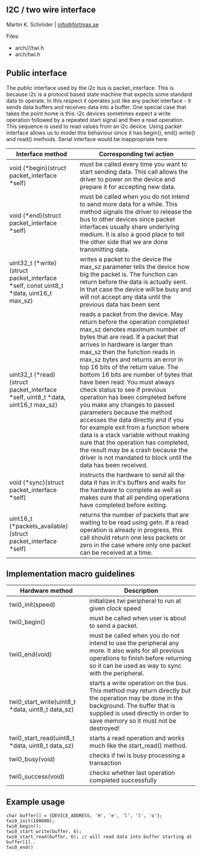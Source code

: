 I2C / two wire interface
----------------------------
Martin K. Schröder | info@fortmax.se

Files:

* arch/<manufacturer>/<model>/twi.h
* arch/twi.h

Public interface
----------------

The public interface used by the i2c bus is packet_interface. This is because i2c is a protocol based state machine that expects some standard data to operate. In this respect it operates just like any packet interface - it sends data buffers and receives data into a buffer. One special case that takes the point home is this: i2c devices sometimes expect a write operation followed by a repeated start signal and then a read operation. This sequence is used to read values from an i2c device. Using packet interface allows us to model this behaviour since it has begin(), end() write() and read() methods. Serial interface would be inappropriate here.


| Interface method | Corresponding twi action |
|------------------|--------------------------|
void 					(*begin)(struct packet_interface *self) | must be called every time you want to start sending data. This call allows the driver to power on the device and prepare it for accepting new data.
void 					(*end)(struct packet_interface *self) | must be called when you do not intend to send more data for a while. This method signals the driver to release the bus to other devices since packet interfaces usually share underlying medium. It is also a good place to tell the other side that we are done transmitting data. 
uint32_t			(*write)(struct packet_interface *self, const uint8_t *data, uint16_t max_sz) | writes a packet to the device the max_sz parameter tells the device how big the packet is. The function can return before the data is actually sent. In that case the device will be busy and will not accept any data until the previous data has been sent
uint32_t			(*read)(struct packet_interface *self, uint8_t *data, uint16_t max_sz) | reads a packet from the device. May return before the operation completes! max_sz denotes maximum number of bytes that are read. If a packet that arrives in hardware is larger than max_sz then the function reads in max_sz bytes and returns an error in top 16 bits of the return value. The bottom 16 bits are number of bytes that have been read. You must always check status to see if previous operation has been completed before you make any changes to passed parameters because the method accesses the data directly and if you for example exit from a function where data is a stack variable without making sure that the operation has completed, the result may be a crash because the driver is not mandated to block until the data has been received. 
void					(*sync)(struct packet_interface *self) | instructs the hardware to send all the data it has in it's buffers and waits for the hardware to complete as well as makes sure that all pending operations have completed before exiting. 
uint16_t 			(*packets_available)(struct packet_interface *self) | returns the number of packets that are waiting to be read using getn. If a read operation is already in progress, this call should return one less packets or zero in the case where only one packet can be received at a time. 


Implementation macro guidelines
----------------------

| Hardware method | Description |
|-----------------|-------------|
twi0_init(speed) | initializes twi peripheral to run at given clock speed
twi0_begin() | must be called when user is about to send a packet. 
twi0_end(void) | must be called when you do not intend to use the peripheral any more. It also waits for all previous operations to finish before returning so it can be used as way to sync with the peripheral. 
twi0_start_write(uint8_t *data, uint8_t data_sz) | starts a write operation on the bus. This method may return directly but the operation may be done in the background. The buffer that is supplied is used directly in order to save memory so it must not be destroyed! 
twi0_start_read(uint8_t *data, uint8_t data_sz) | starts a read operation and works much like the start_read() method. 
twi0_busy(void) | checks if twi is busy processing a transaction
twi0_success(void) | checks whether last operation completed successfully

Example usage
--------------------

```
char buffer[] = {DEVICE_ADDRESS, 'H', 'e', 'l', 'l', 'o'}; 
twi0_init(100000);
twi0_begin();
twi0_start_write(buffer, 6);
twi0_start_read(buffer, 6); // will read data into buffer starting at buffer[1].. 
twi0_end()
```

